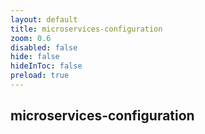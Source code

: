 ```yaml
---
layout: default 
title: microservices-configuration  
zoom: 0.6   
disabled: false 
hide: false 
hideInToc: false    
preload: true   
---
```



## microservices-configuration   
